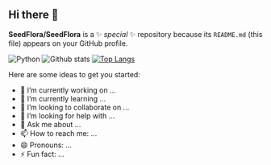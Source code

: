 ## Hi there 👋


**SeedFlora/SeedFlora** is a ✨ _special_ ✨ repository because its `README.md` (this file) appears on your GitHub profile.

![Python](https://img.shields.io/badge/python-3670A0?style=for-the-badge&logo=python&logoColor=ffdd54)
![Github stats](https://github-readme-stats.vercel.app/api?username=SeedFlora&show=reviews,discussions_started,discussions_answered,prs_merged,prs_merged_percentage)
[![Top Langs](https://github-readme-stats.vercel.app/api/top-langs/?username=SeedFlora)](https://github.com/SeedFlora/github-readme-stats)

Here are some ideas to get you started:

- 🔭 I’m currently working on ...
- 🌱 I’m currently learning ...
- 👯 I’m looking to collaborate on ...
- 🤔 I’m looking for help with ...
- 💬 Ask me about ...
- 📫 How to reach me: ...
- 😄 Pronouns: ...
- ⚡ Fun fact: ...

